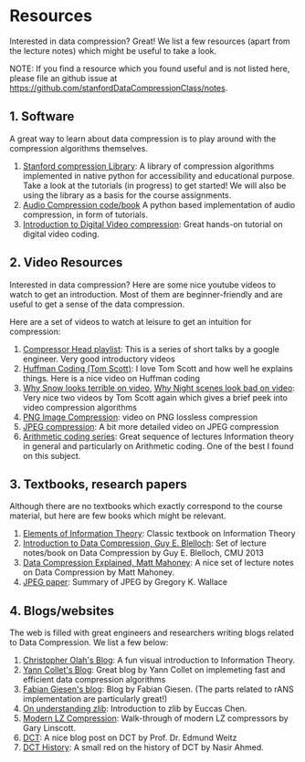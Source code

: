 # Resources
Interested in data compression? Great! We list a few resources (apart from the lecture notes) which might be useful to take a look. 

NOTE: If you find a resource which you found useful and is not listed here, please file an github issue at https://github.com/stanfordDataCompressionClass/notes.

## 1. Software
A great way to learn about data compression is to play around with the compression algorithms themselves. 
1. [Stanford compression Library](https://github.com/kedartatwawadi/stanford_compression_library): A library of compression algorithms implemented in native python for accessibility and educational purpose. Take a look at the tutorials (in progress)  to get started! We will also be using the library as a basis for the course assignments.
2. [Audio Compression code/book](https://ccrma.stanford.edu/events/python-programs-and-book-building-audio-coder-and-deep-learning-audio) A python based implementation of audio compression, in form of tutorials. 
3. [Introduction to Digital Video compression](https://github.com/leandromoreira/digital_video_introduction): Great hands-on tutorial on digital video coding.

## 2. Video Resources
Interested in data compression? Here are some nice youtube videos to watch to get an introduction. Most of them are beginner-friendly and are useful to get a sense of the data compression. 

Here are a set of videos to watch at leisure to get an intuition for compression:
1. [Compressor Head playlist](https://www.youtube.com/watch?v=Eb7rzMxHyOk&list=PLOU2XLYxmsIJGErt5rrCqaSGTMyyqNt2H&ab_channel=GoogleDevelopers): This is a series of short talks by a google engineer. Very good introductory videos
2. [Huffman Coding (Tom Scott)](https://youtu.be/JsTptu56GM8): I love Tom Scott and how well he explains things. Here is a nice video on Huffman coding
3. [Why Snow looks terrible on video](https://youtu.be/r6Rp-uo6HmI), [Why Night scenes look bad on video](https://youtu.be/h9j89L8eQQk): Very nice two videos by Tom Scott again which gives a brief peek into video compression algorithms
4. [PNG Image Compression](https://youtu.be/EFUYNoFRHQI): video on PNG lossless compression
5. [JPEG compression](https://youtu.be/0me3guauqOU): A bit more detailed video on JPEG compression
6. [Arithmetic coding series](https://youtube.com/playlist?list=PLE125425EC837021F): Great sequence of lectures Information theory in general and particularly on Arithmetic coding. One of the best I found on this subject.

## 3. Textbooks, research papers
Although there are no textbooks which exactly correspond to the course material, but here are few books which might be relevant. 

1. [Elements of Information Theory](http://staff.ustc.edu.cn/~cgong821/Wiley.Interscience.Elements.of.Information.Theory.Jul.2006.eBook-DDU.pdf): Classic textbook on Information Theory
2. [Introduction to Data Compression, Guy E. Blelloch](https://www.cs.cmu.edu/~guyb/realworld/compression.pdf): Set of lecture notes/book on Data Compression by Guy E. Blelloch, CMU 2013
3. [Data Compression Explained, Matt Mahoney](http://mattmahoney.net/dc/dce.html): A nice set of lecture notes on Data Compression by Matt Mahoney.
4. [JPEG paper](https://web.stanford.edu/class/ee398a/handouts/papers/Wallace%20-%20JPEG%20-%201992.pdf): Summary of JPEG by Gregory K. Wallace

## 4. Blogs/websites
The web is filled with great engineers and researchers writing blogs related to Data Compression. We list a few below:

1. [Christopher Olah's Blog](https://colah.github.io/posts/2015-09-Visual-Information/): A fun visual introduction to Information Theory.
2. [Yann Collet's Blog](http://fastcompression.blogspot.com/): Great blog by Yann Collet on implemeting fast and efficient data compression algorithms
3. [Fabian Giesen's blog](https://fgiesen.wordpress.com/category/compression/): Blog by Fabian Giesen. (The parts related to rANS implementation are particularly great!)
4. [On understanding zlib](https://www.euccas.me/zlib/): Introduction to zlib by Euccas Chen.
5. [Modern LZ Compression](https://glinscott.github.io/lz/index.html#toc4): Walk-through of modern LZ compressors by Gary Linscott.
6. [DCT](http://weitz.de/dct/): A nice blog post on DCT by Prof. Dr. Edmund Weitz
7. [DCT History](https://www.cse.iitd.ac.in/~pkalra/col783-2017/DCT-History.pdf): A small red on the history of DCT by Nasir Ahmed.